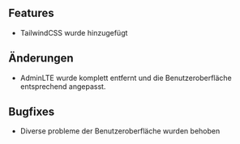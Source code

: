 ## Features

* TailwindCSS wurde hinzugefügt

## Änderungen

* AdminLTE wurde komplett entfernt und die Benutzeroberfläche entsprechend angepasst.

## Bugfixes

* Diverse probleme der Benutzeroberfläche wurden behoben